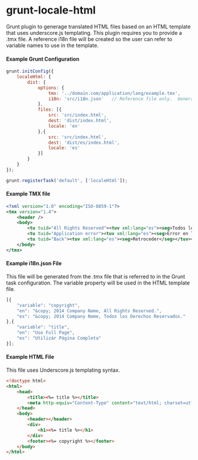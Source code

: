 grunt-locale-html
=================

Grunt plugin to generage translated HTML files based on an HTML template that uses underscore.js templating.  This plugin requires you to provide a .tmx file.  A reference i18n file will be created so the user can refer to variable names to use in the template.

#### Example Grunt Configuration

```javascript
grunt.initConfig({
    localeHtml: {
        dist: {
            options: {
                tmx: '../domain.com/application/lang/example.tmx',
                i18n: 'src/i18n.json'   // Reference file only.  Generated from .tmx file above.
            },
            files: [{
                src: 'src/index.html',
                dest: 'dist/index.html',
                locale: 'en'
            },{
                src: 'src/index.html',
                dest: 'dist/es/index.html',
                locale: 'es'
            }]
        }
    }
});

grunt.registerTask('default', ['localeHtml']);
```

#### Example TMX file

```xml
<?xml version="1.0" encoding="ISO-8859-1"?>
<tmx version="1.4">
    <header />
    <body>
        <tu tuid="All Rights Reserved"><tuv xml:lang="es"><seg>Todos los Derechos Reservados</seg></tuv></tu>
        <tu tuid="Application error"><tuv xml:lang="es"><seg>Error en la aplicación</seg></tuv></tu>
        <tu tuid="Back"><tuv xml:lang="es"><seg>Retroceder</seg></tuv></tu>
    </body>
</tmx>
```

#### Example i18n.json File

This file will be generated from the .tmx file that is referred to in the Grunt task configuration.  The variable property will be used in the HTML template file.

```javascript
[{
    "variable": "copyright",
    "en": "&copy; 2014 Company Name, All Rights Reserved.",
    "es": "&copy; 2014 Company Name, Todos los Derechos Reservados."
},{
    "variable": "title",
    "en": "Use Full Page",
    "es": "Utilizár Página Completa"
}];

```

#### Example HTML File

This file uses Underscore.js templating syntax.

```html
<!doctype html>
<html>
    <head>
        <title><%= title %></title>
        <meta http-equiv="Content-Type" content="text/html; charset=utf-8">
    </head>
    <body>
        <header></header>
        <div>
            <h1><%= title %></h1>
        </div>
        <footer><%= copyright %></footer>
    </body>
</html>

```

